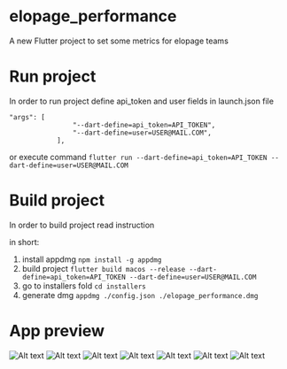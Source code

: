 # elopage_performance

A new Flutter project to set some metrics for elopage teams

# Run project
In order to run project define api_token and user fields in launch.json file
```
"args": [
                "--dart-define=api_token=API_TOKEN",
                "--dart-define=user=USER@MAIL.COM",
            ],
```

or execute command
```flutter run --dart-define=api_token=API_TOKEN --dart-define=user=USER@MAIL.COM```

# Build project
In order to build project read instruction

in short:
1. install appdmg ```npm install -g appdmg```
2. build project ```flutter build macos --release --dart-define=api_token=API_TOKEN --dart-define=user=USER@MAIL.COM``` 
3. go to installers fold ```cd installers```
4. generate dmg ```appdmg ./config.json ./elopage_performance.dmg```

# App preview
![Alt text](/readme_assets/initial.png?raw=true "Initial")
![Alt text](/readme_assets/calendar.png?raw=true "Calendar")
![Alt text](/readme_assets/field_selector.png?raw=true "Field selector")
![Alt text](/readme_assets/new_config.png?raw=true "New config")
![Alt text](/readme_assets/users_group.png?raw=true "Users group")
![Alt text](/readme_assets/user_statistics.png?raw=true "User Statistics")
![Alt text](/readme_assets/chart_statistics.png?raw=true "Chart Statistics")
